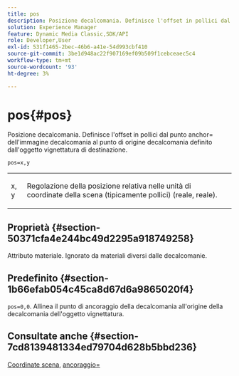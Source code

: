 ```yaml
---
title: pos
description: Posizione decalcomania. Definisce l'offset in pollici dal punto anchor= dell'immagine decalcomania al punto di origine decalcomania definito dall'oggetto vignettatura di destinazione.
solution: Experience Manager
feature: Dynamic Media Classic,SDK/API
role: Developer,User
exl-id: 531f1465-2bec-46b6-a41e-54d993cbf410
source-git-commit: 3be1d948ac22f907169ef09b509f1cebceaec5c4
workflow-type: tm+mt
source-wordcount: '93'
ht-degree: 3%

---
```


# pos{#pos}

Posizione decalcomania. Definisce l&#39;offset in pollici dal punto anchor= dell&#39;immagine decalcomania al punto di origine decalcomania definito dall&#39;oggetto vignettatura di destinazione.

`pos=x,y`

<table id="simpletable_DB3B64EFB67A47AD843812324ABFAE45"> 
 <tr class="strow"> 
  <td class="stentry"> <p><span class="varname"> x</span>,<span class="varname"> y</span> </p></td> 
  <td class="stentry"> <p>Regolazione della posizione relativa nelle unità di coordinate della scena (tipicamente pollici) (reale, reale). </p></td> 
 </tr> 
</table>

## Proprietà {#section-50371cfa4e244bc49d2295a918749258}

Attributo materiale. Ignorato da materiali diversi dalle decalcomanie.

## Predefinito {#section-1b66efab054c45ca8d67d6a9865020f4}

`pos=0,0`. Allinea il punto di ancoraggio della decalcomania all&#39;origine della decalcomania dell&#39;oggetto vignettatura.

## Consultate anche {#section-7cd8139481334ed79704d628b5bbd236}

[Coordinate scena](../../../../../ir-api/http-protocol/image-rendering-api-ref/c-ir-http-protocol-ref/c-ir-http-protocol-syntax-and-features/c-ir-vignettes/c-ir-scene-coordinates.md#concept-528507024fa640b19a2631357febf7f1), [ancoraggio=](../../../../../ir-api/http-protocol/image-rendering-api-ref/c-ir-http-protocol-ref/c-ir-http-protocol-command-reference/r-ir-http-anchor.md#reference-d53923d785c9442997dc7f2199524c26)
